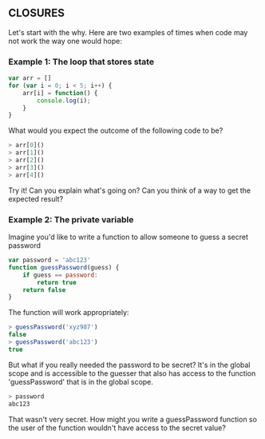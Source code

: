 ## CLOSURES
Let's start with the why. Here are two examples of times when code may not work the way one would hope:

### Example 1: The loop that stores state
```javascript
var arr = []
for (var i = 0; i < 5; i++) {
	arr[i] = function() {
		console.log(i);
	}
}
```

What would you expect the outcome of the following code to be?
```javascript
> arr[0]()
> arr[1]()
> arr[2]()
> arr[3]()
> arr[4]()
```

Try it! Can you explain what's going on? Can you think of a way to get the expected result?

### Example 2: The private variable
Imagine you'd like to write a function to allow someone to guess a secret password
```javascript
var password = 'abc123'
function guessPassword(guess) {
	if guess == password: 
		return true
	return false
}
```
The function will work appropriately: 
```javascript
> guessPassword('xyz987')
false
> guessPassword('abc123')
true
```
But what if you really needed the password to be secret? It's in the global scope and is accessible to the guesser that also has access to the function 'guessPassword' that is in the global scope. 
```javascript
> password
abc123
```
That wasn't very secret. How might you write a guessPassword function so the user of the function wouldn't have access to the secret value? 


